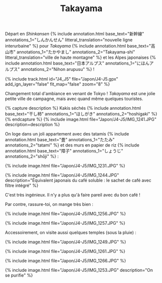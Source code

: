 ﻿---
title: "Takayama"
permalink: /Japon/J4-J5/
sidebar:
  nav: "japon"
enable_tracks: true
---

Départ en *Shinkansen*
{% include annotation.html base_text="新幹線" annotations_1="しんかんせん" litteral_translation="nouvelle ligne interurbaine" %}
pour *Takayama*
{% include annotation.html base_text="高山市" annotations_1="たかやまし" annotations_2="Takayama-shi" litteral_translation="ville de haute montagne" %}
et les Alpes japonaises
{% include annotation.html base_text="日本アルプス" annotations_1="にほんアルプス" annotations_2="Nihon arupusu" %} !

{% include track.html id="J4_J5" file="Japon/J4-J5.gpx" add_ign_layer="false" fit_map="false" zoom="8" %}

Changement total d'ambiance en venant de Tokyo ! *Takayama* est une jolie petite ville de campagne, mais avec quand même quelques touristes.

{% capture description %}
Kakis séchés
{% include annotation.html base_text="干し柿" annotations_1="ほしがき" annotations_2="hoshigaki" %}
{% endcapture %}
{% include image.html file="Japon/J4-J5/IMG_1241.JPG" description=description %}

On loge dans un joli appartement avec des tatamis
{% include annotation.html base_text="畳" annotations_1="たたみ" annotations_2="tatami" %}
et des murs en papier de riz
{% include annotation.html base_text="障子" annotations_1="しょうじ" annotations_2="shōji" %} :

{% include image.html file="Japon/J4-J5/IMG_1231.JPG" %}

{% include image.html file="Japon/J4-J5/IMG_1244.JPG" description="Équivalent japonais du café soluble : le sachet de café avec filtre intégré" %}

C'est très ingénieux. Il n'y a plus qu'à faire pareil avec du bon café !

Par contre, rassure-toi, on mange très bien :

{% include image.html file="Japon/J4-J5/IMG_1256.JPG" %}

{% include image.html file="Japon/J4-J5/IMG_1257.JPG" %}

Accessoirement, on visite aussi quelques temples (sous la pluie) :

{% include image.html file="Japon/J4-J5/IMG_1249.JPG" %}

{% include image.html file="Japon/J4-J5/IMG_1261.JPG" %}

{% include image.html file="Japon/J4-J5/IMG_1266.JPG" %}

{% include image.html file="Japon/J4-J5/IMG_1253.JPG" description="On se purifie" %}
